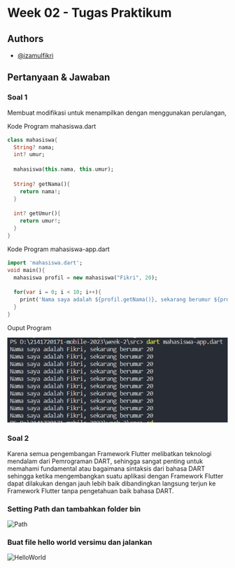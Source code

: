 # Week 02 - Tugas Praktikum

## Authors

- [@izamulfikri](https://www.github.com/izamulfikri)

## Pertanyaan & Jawaban

### Soal 1
Membuat modifikasi untuk menampilkan dengan menggunakan perulangan,

Kode Program mahasiswa.dart
```dart
class mahasiswa{
  String? nama;
  int? umur;

  mahasiswa(this.nama, this.umur);

  String? getNama(){
    return nama!;
  }

  int? getUmur(){
    return umur!;
  }
}
```

Kode Program mahasiswa-app.dart
```dart
import 'mahasiswa.dart';
void main(){
  mahasiswa profil = new mahasiswa("Fikri", 20);

  for(var i = 0; i < 10; i++){
    print('Nama saya adalah ${profil.getNama()}, sekarang berumur ${profil.getUmur()}');
  }
}
```
Ouput Program

![Output Soal 1](docs/soal-1.png)


### Soal 2
Karena semua pengembangan Framework Flutter melibatkan teknologi mendalam dari Pemrograman DART, sehingga sangat penting untuk memahami fundamental atau bagaimana sintaksis dari bahasa DART sehingga ketika mengembangkan suatu aplikasi dengan Framework Flutter dapat dilakukan dengan jauh lebih baik dibandingkan langsung terjun ke Framework Flutter tanpa pengetahuan baik bahasa DART.



### Setting Path dan tambahkan folder bin
![Path](docs/03.png)


### Buat file hello world versimu dan jalankan
![HelloWorld](docs/04.png)
